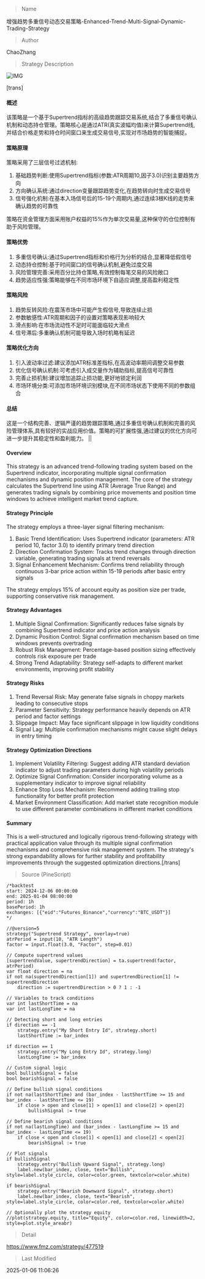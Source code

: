 
> Name

增强趋势多重信号动态交易策略-Enhanced-Trend-Multi-Signal-Dynamic-Trading-Strategy

> Author

ChaoZhang

> Strategy Description

![IMG](https://www.fmz.com/upload/asset/178c1ef17f8b0b5318f.png)

[trans]
#### 概述
该策略是一个基于Supertrend指标的高级趋势跟踪交易系统,结合了多重信号确认机制和动态持仓管理。策略核心是通过ATR(真实波幅均值)来计算Supertrend线,并结合价格走势和持仓时间窗口来生成交易信号,实现对市场趋势的智能捕捉。

#### 策略原理
策略采用了三层信号过滤机制:
1. 基础趋势判断:使用Supertrend指标(参数:ATR周期10,因子3.0)识别主要趋势方向
2. 方向确认系统:通过direction变量跟踪趋势变化,在趋势转向时生成交易信号
3. 信号强化机制:在基本入场信号后的15-19个周期内,通过连续3根K线的走势来确认趋势的可靠性

策略在资金管理方面采用账户权益的15%作为单次交易量,这种保守的仓位控制有助于风险管理。

#### 策略优势
1. 多重信号确认:通过Supertrend指标和价格行为分析的结合,显著降低假信号
2. 动态持仓控制:基于时间窗口的信号确认机制,避免过度交易
3. 风险管理完善:采用百分比持仓策略,有效控制每笔交易的风险敞口
4. 趋势适应性强:策略能够在不同市场环境下自适应调整,提高盈利稳定性

#### 策略风险
1. 趋势反转风险:在震荡市场中可能产生假信号,导致连续止损
2. 参数敏感性:ATR周期和因子的设置对策略表现影响较大
3. 滑点影响:在市场流动性不足时可能面临较大滑点
4. 信号滞后:多重确认机制可能导致入场时机略有延迟

#### 策略优化方向
1. 引入波动率过滤:建议添加ATR标准差指标,在高波动率期间调整交易参数
2. 优化信号确认机制:可考虑引入成交量作为辅助指标,提高信号可靠性
3. 完善止损机制:建议增加追踪止损功能,更好地锁定利润
4. 市场环境分类:可添加市场环境识别模块,在不同市场状态下使用不同的参数组合

#### 总结
这是一个结构完善、逻辑严谨的趋势跟踪策略,通过多重信号确认机制和完善的风险管理体系,具有较好的实战应用价值。策略的可扩展性强,通过建议的优化方向可进一步提升其稳定性和盈利能力。 || 

#### Overview
This strategy is an advanced trend-following trading system based on the Supertrend indicator, incorporating multiple signal confirmation mechanisms and dynamic position management. The core of the strategy calculates the Supertrend line using ATR (Average True Range) and generates trading signals by combining price movements and position time windows to achieve intelligent market trend capture.

#### Strategy Principle
The strategy employs a three-layer signal filtering mechanism:
1. Basic Trend Identification: Uses Supertrend indicator (parameters: ATR period 10, factor 3.0) to identify primary trend direction
2. Direction Confirmation System: Tracks trend changes through direction variable, generating trading signals at trend reversals
3. Signal Enhancement Mechanism: Confirms trend reliability through continuous 3-bar price action within 15-19 periods after basic entry signals

The strategy employs 15% of account equity as position size per trade, supporting conservative risk management.

#### Strategy Advantages
1. Multiple Signal Confirmation: Significantly reduces false signals by combining Supertrend indicator and price action analysis
2. Dynamic Position Control: Signal confirmation mechanism based on time windows prevents overtrading
3. Robust Risk Management: Percentage-based position sizing effectively controls risk exposure per trade
4. Strong Trend Adaptability: Strategy self-adapts to different market environments, improving profit stability

#### Strategy Risks
1. Trend Reversal Risk: May generate false signals in choppy markets leading to consecutive stops
2. Parameter Sensitivity: Strategy performance heavily depends on ATR period and factor settings
3. Slippage Impact: May face significant slippage in low liquidity conditions
4. Signal Lag: Multiple confirmation mechanisms might cause slight delays in entry timing

#### Strategy Optimization Directions
1. Implement Volatility Filtering: Suggest adding ATR standard deviation indicator to adjust trading parameters during high volatility periods
2. Optimize Signal Confirmation: Consider incorporating volume as a supplementary indicator to improve signal reliability
3. Enhance Stop Loss Mechanism: Recommend adding trailing stop functionality for better profit protection
4. Market Environment Classification: Add market state recognition module to use different parameter combinations in different market conditions

#### Summary
This is a well-structured and logically rigorous trend-following strategy with practical application value through its multiple signal confirmation mechanisms and comprehensive risk management system. The strategy's strong expandability allows for further stability and profitability improvements through the suggested optimization directions.[/trans]



> Source (PineScript)

``` pinescript
/*backtest
start: 2024-12-06 00:00:00
end: 2025-01-04 08:00:00
period: 1h
basePeriod: 1h
exchanges: [{"eid":"Futures_Binance","currency":"BTC_USDT"}]
*/

//@version=5
strategy("Supertrend Strategy", overlay=true)
atrPeriod = input(10, "ATR Length")
factor = input.float(3.0, "Factor", step=0.01)

// Compute supertrend values
[supertrendValue, supertrendDirection] = ta.supertrend(factor, atrPeriod)
var float direction = na
if not na(supertrendDirection[1]) and supertrendDirection[1] != supertrendDirection
    direction := supertrendDirection > 0 ? 1 : -1

// Variables to track conditions
var int lastShortTime = na
var int lastLongTime = na

// Detecting short and long entries
if direction == -1
    strategy.entry("My Short Entry Id", strategy.short)
    lastShortTime := bar_index

if direction == 1
    strategy.entry("My Long Entry Id", strategy.long)
    lastLongTime := bar_index

// Custom signal logic
bool bullishSignal = false
bool bearishSignal = false

// Define bullish signal conditions
if not na(lastShortTime) and (bar_index - lastShortTime >= 15 and bar_index - lastShortTime <= 19)
    if close > open and close[1] > open[1] and close[2] > open[2]
        bullishSignal := true

// Define bearish signal conditions
if not na(lastLongTime) and (bar_index - lastLongTime >= 15 and bar_index - lastLongTime <= 19)
    if close < open and close[1] < open[1] and close[2] < open[2]
        bearishSignal := true

// Plot signals
if bullishSignal
    strategy.entry("Bullish Upward Signal", strategy.long)
    label.new(bar_index, close, text="Bullish", style=label.style_circle, color=color.green, textcolor=color.white)

if bearishSignal
    strategy.entry("Bearish Downward Signal", strategy.short)
    label.new(bar_index, close, text="Bearish", style=label.style_circle, color=color.red, textcolor=color.white)

// Optionally plot the strategy equity
//plot(strategy.equity, title="Equity", color=color.red, linewidth=2, style=plot.style_areabr)

```

> Detail

https://www.fmz.com/strategy/477519

> Last Modified

2025-01-06 11:06:26
